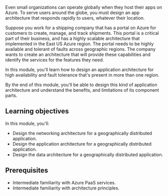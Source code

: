 Even small organizations can operate globally when they host their apps on Azure. To serve users around the globe, you must design an app architecture that responds rapidly to users, whatever their location.

Suppose you work for a shipping company that has a portal on Azure for customers to create, manage, and track shipments. This portal is a critical part of their business, and has a highly scalable architecture that implemented in the East US Azure region. The portal needs to be highly available and tolerant of faults across geographic regions. The company wants to create an architecture that will provide these capabilities and identify the services for the features they need.

In this module, you'll learn how to design an application architecture for high availability and fault tolerance that's present in more than one region.

By the end of this module, you'll be able to design this kind of application architecture and understand the benefits, and limitations of its component parts.

## Learning objectives

In this module, you'll:

- Design the networking architecture for a geographically distributed application.
- Design the application architecture for a geographically distributed application.
- Design the data architecture for a geographically distributed application.

## Prerequisites

- Intermediate familiarity with Azure PaaS services.
- Intermediate familiarity with architecture principles.
